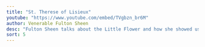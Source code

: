 ```yaml
---
title: "St. Therese of Lisieux"
youtube: "https://www.youtube.com/embed/TVgbzn_br6M"
author: Venerable Fulton Sheen
desc: "Fulton Sheen talks about the Little Flower and how she showed us that it doesn't take much time to make us great saints, only much love."
sort: 5
---
```

